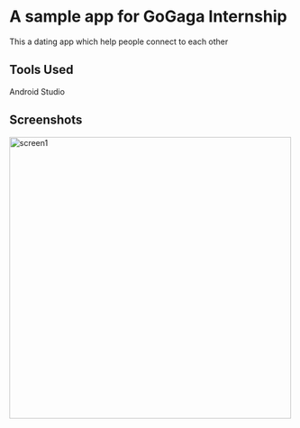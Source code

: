 # A sample app for GoGaga Internship
 This a dating app which help people connect to each other
 
 
## Tools Used
Android Studio

## Screenshots
<img src="https://user-images.githubusercontent.com/31301266/66072649-10f4f700-e573-11e9-9d43-1ccda6dc8639.jpeg" height="500px" alt="screen1"/>
